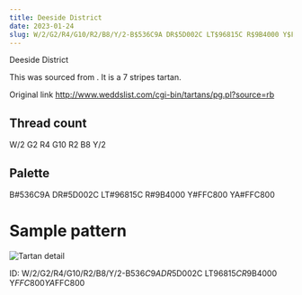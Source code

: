 ```yaml
---
title: Deeside District
date: 2023-01-24
slug: W/2/G2/R4/G10/R2/B8/Y/2-B$536C9A DR$5D002C LT$96815C R$9B4000 Y$FFC800 YA$FFC800
---
```

Deeside District

This was sourced from <no value>.  It is a 7 stripes tartan.

Original link http://www.weddslist.com/cgi-bin/tartans/pg.pl?source=rb

## Thread count
W/2 G2 R4 G10 R2 B8 Y/2

## Palette
B#536C9A DR#5D002C LT#96815C R#9B4000 Y#FFC800 YA#FFC800

# Sample pattern

![Tartan detail](tartan.png "W/2 G2 R4 G10 R2 B8 Y/2 tartan")

ID: W/2/G2/R4/G10/R2/B8/Y/2-B$536C9A DR$5D002C LT$96815C R$9B4000 Y$FFC800 YA$FFC800